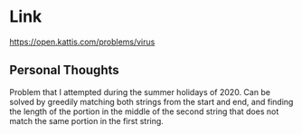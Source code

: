 # Link

https://open.kattis.com/problems/virus

## Personal Thoughts
Problem that I attempted during the summer holidays of 2020. Can be solved by greedily matching both strings from the start and end, and finding the length of the portion in the middle of the second string that does not match the same portion in the first string.

